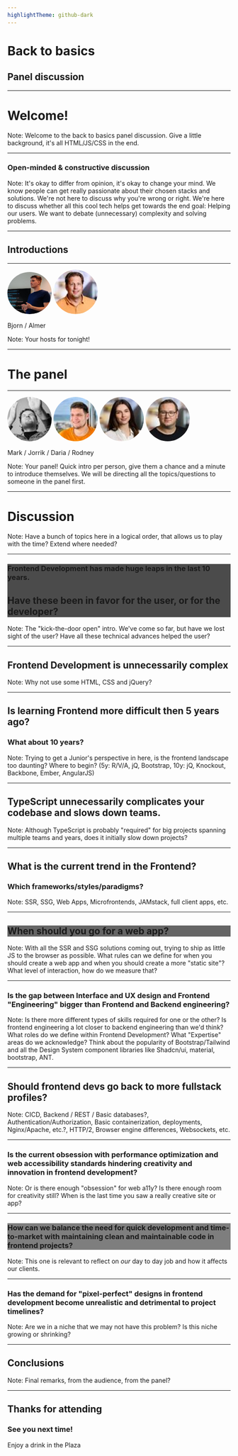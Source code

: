 ```yaml
---
highlightTheme: github-dark
---
```


# Back to basics
## Panel discussion<!-- .element: class="fragment" -->

---

<!-- .slide: data-background-image="assets/bgs/pankaj-patel-u2Ru4QBXA5Q-unsplash.jpg" -->

# Welcome!

Note: Welcome to the back to basics panel discussion. Give a little background, it's all HTML/JS/CSS in the end. 

----

<!-- .slide: data-background-image="assets/bgs/angular-vs-react-vs-vue-js-comparing-performance.avif" -->

### Open-minded & constructive discussion

Note: It's okay to differ from opinion, it's okay to change your mind. We know people can get really passionate about their chosen stacks and solutions. We're not here to discuss why you're wrong or right. We're here to discuss whether all this cool tech helps get towards the end goal: Helping our users. We want to debate (unnecessary) complexity and solving problems.

---

## Introductions<!-- .element: class="fragment" -->

---

<img src="assets/bjorn.jpg" width="100" style="border-radius:100%; display: inline-flex;" class="border">
<img src="assets/almer.jpg" width="100" style="border-radius:100%; display: inline-flex;" class="border">

Bjorn / Almer 

Note: Your hosts for tonight!

---

# The panel<!-- .element: class="fragment" -->

----

<img src="assets/mark.jpg" width="100" style="border-radius:100%; display: inline-flex;" class="border">
<img src="assets/jorrik.jpg" width="100" style="border-radius:100%; display: inline-flex;" class="border">
<img src="assets/daria.jpg" width="100" style="border-radius:100%; display: inline-flex;" class="border">
<img src="assets/rodney.jpg" width="100" style="border-radius:100%; display: inline-flex;" class="border">

Mark / Jorrik / Daria / Rodney

Note: Your panel! Quick intro per person, give them a chance and a minute to introduce themselves. We will be directing all the topics/questions to someone in the panel first.

---

# Discussion<!-- .element: class="fragment" -->

Note: Have a bunch of topics here in a logical order, that allows us to play with the time? Extend where needed?

---

<!-- .slide: data-background-image="assets/bgs/state-of-js-2022-interest.png" -->

<div style="background: rgba(0,0,0,0.7);">
<h3>Frontend Development has made huge leaps in the last 10 years.</h3>
<h2>Have these been in favor for the user, or for the developer?</h2>
</div>

Note: The "kick-the-door open" intro. We've come so far, but have we lost sight of the user? Have all these technical advances helped the user?

----

## Frontend Development is unnecessarily complex

Note: Why not use some HTML, CSS and jQuery?

----

## Is learning Frontend more difficult then 5 years ago?
### What about 10 years?

Note: Trying to get a Junior's perspective in here, is the frontend landscape too daunting? Where to begin? (5y: R/V/A, jQ, Bootstrap, 10y: jQ, Knockout, Backbone, Ember, AngularJS)

----

## TypeScript unnecessarily complicates your codebase and slows down teams.

Note: Although TypeScript is probably "required" for big projects spanning multiple teams and years, does it initially slow down projects?

----

## What is the current trend in the Frontend? 
### Which frameworks/styles/paradigms?

Note: SSR, SSG, Web Apps, Microfrontends, JAMstack, full client apps, etc.

---

<!-- .slide: data-background-image="assets/bgs/carlos-muza-hpjSkU2UYSU-unsplash.jpg" -->

<h2 style="background: rgba(0,0,0,.6);">When should you go for a web app?</h2>

Note: With all the SSR and SSG solutions coming out, trying to ship as little JS to the browser as possible. What rules can we define for when you should create a web app and when you should create a more "static site"? What level of interaction, how do we measure that?

----

### Is the gap between Interface and UX design and Frontend "Engineering" bigger than Frontend and Backend engineering?

Note: Is there more different types of skills required for one or the other? Is frontend engineering a lot closer to backend engineering than we'd think? What roles do we define within Frontend Development? What "Expertise" areas do we acknowledge? Think about the popularity of Bootstrap/Tailwind and all the Design System component libraries like Shadcn/ui, material, bootstrap, ANT.

----

## Should frontend devs go back to more fullstack profiles?

Note: CICD, Backend / REST / Basic databases?, Authentication/Authorization, Basic containerization, deployments, Nginx/Apache, etc.?, HTTP/2, Browser engine differences, Websockets, etc. 

----

### Is the current obsession with performance optimization and web accessibility standards hindering creativity and innovation in frontend development?

Note: Or is there enough "obsession" for web a11y? Is there enough room for creativity still? When is the last time you saw a really creative site or app?

---

<!-- .slide: data-background-image="assets/bgs/headway-5QgIuuBxKwM-unsplash.jpg" -->

<h3 style="background: rgba(0,0,0,0.5);">How can we balance the need for quick development and time-to-market with maintaining clean and maintainable code in frontend projects?</h3>

Note: This one is relevant to reflect on *our* day to day job and how it affects our clients.

----

### Has the demand for "pixel-perfect" designs in frontend development become unrealistic and detrimental to project timelines?

Note: Are we in a niche that we may not have this problem? Is this niche growing or shrinking?

---

## Conclusions

Note: Final remarks, from the audience, from the panel?

----

## Thanks for attending
### See you next time!<!-- .element: class="fragment" -->

Enjoy a drink in the Plaza<!-- .element: class="fragment" -->